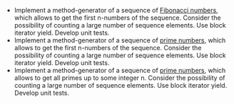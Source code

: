 - Implement a method-generator of a sequence of [Fibonacci numbers](https://en.wikipedia.org/wiki/Fibonacci_number), which allows to get the first n-numbers of the sequence. Consider the possibility of counting a large number of sequence elements. Use block iterator yield. Develop unit tests.
- Implement a method-generator of a sequence of [prime numbers](https://en.wikipedia.org/wiki/Prime_number), which allows to get the first n-numbers of the sequence. Consider the possibility of counting a large number of sequence elements. Use block iterator yield. Develop unit tests.
- Implement a method-generator of a sequence of [prime numbers](https://en.wikipedia.org/wiki/Sieve_of_Eratosthenes), which allows to get all primes up to some integer n. Consider the possibility of counting a large number of sequence elements. Use block iterator yield. Develop unit tests.
